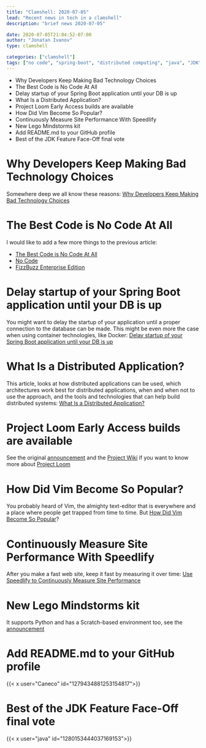 ```yaml
---
title: "Clamshell: 2020-07-05"
lead: "Recent news in tech in a clamshell"
description: "brief news 2020-07-05"

date: 2020-07-05T21:04:52-07:00
author: "Jonatan Ivanov"
type: clamshell

categories: ["clamshell"]
tags: ["no code", "spring-boot", "distributed computing", "java", "JDK", "project loom", "vim", "performance", "lego", "github"]
---
```


- Why Developers Keep Making Bad Technology Choices
- The Best Code is No Code At All
- Delay startup of your Spring Boot application until your DB is up
- What Is a Distributed Application?
- Project Loom Early Access builds are available
- How Did Vim Become So Popular?
- Continuously Measure Site Performance With Speedlify
- New Lego Mindstorms kit
- Add README.md to your GitHub profile
- Best of the JDK Feature Face-Off final vote

<!--more-->

# Why Developers Keep Making Bad Technology Choices

Somewhere deep we all know these reasons: [Why Developers Keep Making Bad Technology Choices](http://www.carfey.com/blog/why-developers-keep-making-bad-technology-choices/)

# The Best Code is No Code At All

I would like to add a few more things to the previous article:

- [The Best Code is No Code At All](https://blog.codinghorror.com/the-best-code-is-no-code-at-all/)
- [No Code](https://github.com/kelseyhightower/nocode)
- [FizzBuzz Enterprise Edition](https://github.com/EnterpriseQualityCoding/FizzBuzzEnterpriseEdition)

# Delay startup of your Spring Boot application until your DB is up

You might want to delay the startup of your application until a proper connection to the database can be made. This might be even more the case when using container technologies, like Docker: [Delay startup of your Spring Boot application until your DB is up](https://mdeinum.github.io/2020-06-30-Wait-for-database-startup/)

# What Is a Distributed Application?

This article, looks at how distributed applications can be used, which architectures work best for distributed applications, when and when not to use the approach, and the tools and technologies that can help build distributed systems: [What Is a Distributed Application?](https://www.jrebel.com/blog/distributed-application)

# Project Loom Early Access builds are available

See the original [announcement](https://mail.openjdk.org/pipermail/loom-dev/2020-June/001436.html) and the [Project Wiki](https://wiki.openjdk.org/display/loom/Main) if you want to know more about [Project Loom](https://jdk.java.net/loom/)

# How Did Vim Become So Popular?

You probably heard of Vim, the almighty text-editor that is everywhere and a place where people get trapped from time to time. But [How Did Vim Become So Popular](https://pragmaticpineapple.com/how-did-vim-become-so-popular/)?

# Continuously Measure Site Performance With Speedlify

After you make a fast web site, keep it fast by measuring it over time: [Use Speedlify to Continuously Measure Site Performance](https://www.zachleat.com/web/speedlify/)

# New Lego Mindstorms kit

It supports Python and has a Scratch-based environment too, see the [announcement](https://www.lego.com/en-us/aboutus/news/2020/june/lego-mindstorms-robot-inventor/)

# Add README.md to your GitHub profile

{{< x user="Caneco" id="1279434881253154817">}}

# Best of the JDK Feature Face-Off final vote

{{< x user="java" id="1280153444037169153">}}
